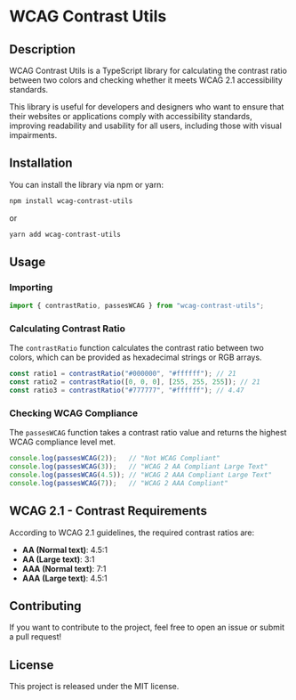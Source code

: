 # WCAG Contrast Utils

## Description

WCAG Contrast Utils is a TypeScript library for calculating the contrast ratio between two colors and checking whether it meets WCAG 2.1 accessibility standards.

This library is useful for developers and designers who want to ensure that their websites or applications comply with accessibility standards, improving readability and usability for all users, including those with visual impairments.

## Installation

You can install the library via npm or yarn:

```sh
npm install wcag-contrast-utils
```

or

```sh
yarn add wcag-contrast-utils
```

## Usage

### Importing

```typescript
import { contrastRatio, passesWCAG } from "wcag-contrast-utils";
```

### Calculating Contrast Ratio

The `contrastRatio` function calculates the contrast ratio between two colors, which can be provided as hexadecimal strings or RGB arrays.

```typescript
const ratio1 = contrastRatio("#000000", "#ffffff"); // 21
const ratio2 = contrastRatio([0, 0, 0], [255, 255, 255]); // 21
const ratio3 = contrastRatio("#777777", "#ffffff"); // 4.47
```

### Checking WCAG Compliance

The `passesWCAG` function takes a contrast ratio value and returns the highest WCAG compliance level met.

```typescript
console.log(passesWCAG(2));   // "Not WCAG Compliant"
console.log(passesWCAG(3));   // "WCAG 2 AA Compliant Large Text"
console.log(passesWCAG(4.5)); // "WCAG 2 AAA Compliant Large Text"
console.log(passesWCAG(7));   // "WCAG 2 AAA Compliant"
```

## WCAG 2.1 - Contrast Requirements

According to WCAG 2.1 guidelines, the required contrast ratios are:

- **AA (Normal text)**: 4.5:1
- **AA (Large text)**: 3:1
- **AAA (Normal text)**: 7:1
- **AAA (Large text)**: 4.5:1

## Contributing

If you want to contribute to the project, feel free to open an issue or submit a pull request!

## License

This project is released under the MIT license.